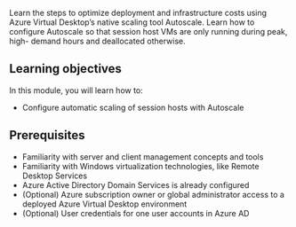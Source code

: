 Learn the steps to optimize deployment and infrastructure costs using Azure Virtual Desktop’s native scaling tool Autoscale. Learn how to configure Autoscale so that session host VMs are only running during peak, high- demand hours and deallocated otherwise.

## Learning objectives

In this module, you will learn how to:

- Configure automatic scaling of session hosts with Autoscale

## Prerequisites

- Familiarity with server and client management concepts and tools
- Familiarity with Windows virtualization technologies, like Remote Desktop Services
- Azure Active Directory Domain Services is already configured
- (Optional) Azure subscription owner or global administrator access to a deployed Azure Virtual Desktop environment
- (Optional) User credentials for one user accounts in Azure AD
